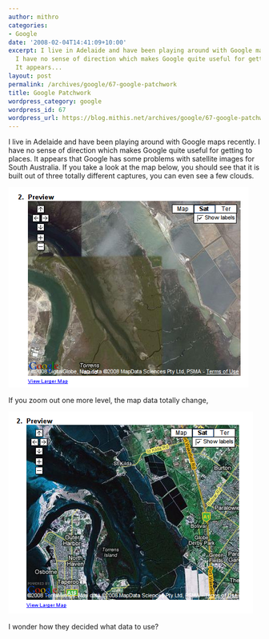 ```yaml
---
author: mithro
categories:
- Google
date: '2008-02-04T14:41:09+10:00'
excerpt: I live in Adelaide and have been playing around with Google maps recently.
  I have no sense of direction which makes Google quite useful for getting to places.
  It appears...
layout: post
permalink: /archives/google/67-google-patchwork
title: Google Patchwork
wordpress_category: google
wordpress_id: 67
wordpress_url: https://blog.mithis.net/archives/google/67-google-patchwork
---
```


<div ><p>I live in Adelaide and have been playing around with Google maps recently. I have no sense of direction which makes Google quite useful for getting to places. It appears that Google has some problems with satellite images for South Australia. If you take a look at the map below, you should see that it is built out of three totally different captures, you can even see a few clouds.</p><p><a href="/assets/images/wp-content/uploads/2008/02/map-patchwork.png" title="Google patchwork."><img alt="Google patchwork." src="/assets/images/wp-content/uploads/2008/02/map-patchwork.png"/></a></p><p>If you zoom out one more level, the map data totally change,</p><p><a href="/assets/images/wp-content/uploads/2008/02/map-change.png" title="Google Transsision"><img alt="Google Transsision" src="/assets/images/wp-content/uploads/2008/02/map-change.png"/></a></p><p>I wonder how they decided what data to use?</p></div>